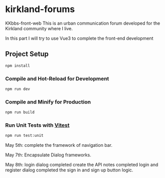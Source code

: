 # kirkland-forums

KKbbs-front-web
This is an urban communication forum developed for the Kirkland community where I live.

In this part I will try to use Vue3 to complete the front-end development

## Project Setup

```sh
npm install
```

### Compile and Hot-Reload for Development

```sh
npm run dev
```

### Compile and Minify for Production

```sh
npm run build
```

### Run Unit Tests with [Vitest](https://vitest.dev/)

```sh
npm run test:unit
```

May 5th:
complete the framework of navigation bar.

May 7th:
Encapsulate Dialog frameworks.

May 8th:
login dialog completed
create the API notes
completed login and register dialog
completed the sign in and sign up button logic.
